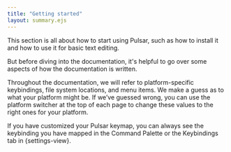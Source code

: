 ```yaml
---
title: "Getting started"
layout: summary.ejs
---
```


This section is all about how to start using Pulsar, such as how to install it and how to use it for basic text editing.

But before diving into the documentation, it's helpful to go over some aspects of how the documentation is written.

Throughout the documentation, we will refer to platform-specific keybindings, file system locations, and menu items. We make a guess as to what your platform might be. If we’ve guessed wrong, you can use the platform switcher at the top of each page to change these values to the right ones for your platform.

If you have customized your Pulsar keymap, you can always see the keybinding you have mapped in the Command Palette or the Keybindings tab in {settings-view}.
